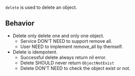 `delete` is used to delete an object.

## Behavior

- Delete only delete one and only one object.
    - Service DON'T NEED to support remove all.
    - User NEED to implement remove_all by themself.
- Delete is idempotent.
    - Successful delete always return nil error.
    - Delete SHOULD never return `ObjectNotExist`
    - Delete DON'T NEED to check the object exist or not.
